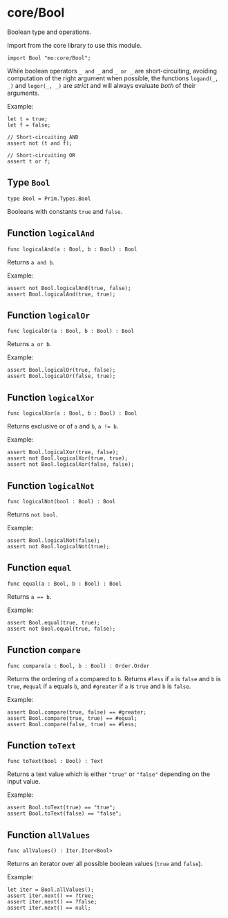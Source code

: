 # core/Bool
Boolean type and operations.

Import from the core library to use this module.
```motoko name=import
import Bool "mo:core/Bool";
```

While boolean operators `_ and _` and `_ or _` are short-circuiting,
avoiding computation of the right argument when possible, the functions
`logand(_, _)` and `logor(_, _)` are *strict* and will always evaluate *both*
of their arguments.

Example:
```motoko include=import
let t = true;
let f = false;

// Short-circuiting AND
assert not (t and f);

// Short-circuiting OR
assert t or f;
```

## Type `Bool`
``` motoko no-repl
type Bool = Prim.Types.Bool
```

Booleans with constants `true` and `false`.

## Function `logicalAnd`
``` motoko no-repl
func logicalAnd(a : Bool, b : Bool) : Bool
```

Returns `a and b`.

Example:
```motoko include=import
assert not Bool.logicalAnd(true, false);
assert Bool.logicalAnd(true, true);
```

## Function `logicalOr`
``` motoko no-repl
func logicalOr(a : Bool, b : Bool) : Bool
```

Returns `a or b`.

Example:
```motoko include=import
assert Bool.logicalOr(true, false);
assert Bool.logicalOr(false, true);
```

## Function `logicalXor`
``` motoko no-repl
func logicalXor(a : Bool, b : Bool) : Bool
```

Returns exclusive or of `a` and `b`, `a != b`.

Example:
```motoko include=import
assert Bool.logicalXor(true, false);
assert not Bool.logicalXor(true, true);
assert not Bool.logicalXor(false, false);
```

## Function `logicalNot`
``` motoko no-repl
func logicalNot(bool : Bool) : Bool
```

Returns `not bool`.

Example:
```motoko include=import
assert Bool.logicalNot(false);
assert not Bool.logicalNot(true);
```

## Function `equal`
``` motoko no-repl
func equal(a : Bool, b : Bool) : Bool
```

Returns `a == b`.

Example:
```motoko include=import
assert Bool.equal(true, true);
assert not Bool.equal(true, false);
```

## Function `compare`
``` motoko no-repl
func compare(a : Bool, b : Bool) : Order.Order
```

Returns the ordering of `a` compared to `b`.
Returns `#less` if `a` is `false` and `b` is `true`,
`#equal` if `a` equals `b`,
and `#greater` if `a` is `true` and `b` is `false`.

Example:
```motoko include=import
assert Bool.compare(true, false) == #greater;
assert Bool.compare(true, true) == #equal;
assert Bool.compare(false, true) == #less;
```

## Function `toText`
``` motoko no-repl
func toText(bool : Bool) : Text
```

Returns a text value which is either `"true"` or `"false"` depending on the input value.

Example:
```motoko include=import
assert Bool.toText(true) == "true";
assert Bool.toText(false) == "false";
```

## Function `allValues`
``` motoko no-repl
func allValues() : Iter.Iter<Bool>
```

Returns an iterator over all possible boolean values (`true` and `false`).

Example:
```motoko include=import
let iter = Bool.allValues();
assert iter.next() == ?true;
assert iter.next() == ?false;
assert iter.next() == null;
```
